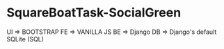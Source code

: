# SquareBoatTask-SocialGreen
UI => BOOTSTRAP
FE => VANILLA JS
BE => Django
DB => Django's default SQLite (SQL)
